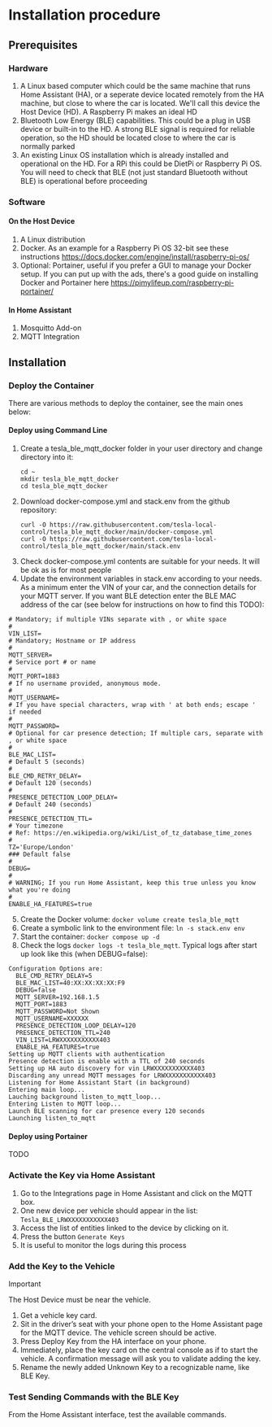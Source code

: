 # Installation procedure

## Prerequisites

### Hardware
1. A Linux based computer which could be the same machine that runs Home Assistant (HA), or a seperate device located remotely from the HA machine, but close to where the car is located. We'll call this device the Host Device (HD). A Raspberry Pi makes an ideal HD
2. Bluetooth Low Energy (BLE) capabilities. This could be a plug in USB device or built-in to the HD. A strong BLE signal is required for reliable operation, so the HD should be located close to where the car is normally parked
3. An existing Linux OS installation which is already installed and operational on the HD. For a RPi this could be DietPi or Raspberry Pi OS. You will need to check that BLE (not just standard Bluetooth without BLE) is operational before proceeding

### Software
#### On the Host Device
1. A Linux distribution
2. Docker. As an example for a Raspberry Pi OS 32-bit see these instructions https://docs.docker.com/engine/install/raspberry-pi-os/
3. Optional: Portainer, useful if you prefer a GUI to manage your Docker setup. If you can put up with the ads, there's a good guide on installing Docker and Portainer here https://pimylifeup.com/raspberry-pi-portainer/

#### In Home Assistant
1. Mosquitto Add-on
2. MQTT Integration

## Installation

### Deploy the Container
There are various methods to deploy the container, see the main ones below:
#### Deploy using Command Line ####
1. Create a tesla_ble_mqtt_docker folder in your user directory and change directory into it:
   ```shell
   cd ~ 
   mkdir tesla_ble_mqtt_docker 
   cd tesla_ble_mqtt_docker
   ```
2. Download docker-compose.yml and stack.env from the github repository:
   ```shell
   curl -O https://raw.githubusercontent.com/tesla-local-control/tesla_ble_mqtt_docker/main/docker-compose.yml
   curl -O https://raw.githubusercontent.com/tesla-local-control/tesla_ble_mqtt_docker/main/stack.env
   ```
3. Check docker-compose.yml contents are suitable for your needs. It will be ok as is for most people
4. Update the environment variables in stack.env according to your needs. As a minimum enter the VIN of your car, and the connection details for your MQTT server. If you want BLE detection enter the BLE MAC address of the car (see below for instructions on how to find this TODO):
```shell
# Mandatory; if multiple VINs separate with , or white space
#
VIN_LIST=
# Mandatory; Hostname or IP address
#
MQTT_SERVER=
# Service port # or name
#
MQTT_PORT=1883
# If no username provided, anonymous mode.
#
MQTT_USERNAME=
# If you have special characters, wrap with ' at both ends; escape ' if needed
#
MQTT_PASSWORD=
# Optional for car presence detection; If multiple cars, separate with , or white space
#
BLE_MAC_LIST=
# Default 5 (seconds)
#
BLE_CMD_RETRY_DELAY=
# Default 120 (seconds)
#
PRESENCE_DETECTION_LOOP_DELAY=
# Default 240 (seconds)
#
PRESENCE_DETECTION_TTL=
# Your timezone
# Ref: https://en.wikipedia.org/wiki/List_of_tz_database_time_zones
#
TZ='Europe/London'
### Default false
#
DEBUG=
#
# WARNING; If you run Home Assistant, keep this true unless you know what you're doing
#
ENABLE_HA_FEATURES=true
```
5. Create the Docker volume: `docker volume create tesla_ble_mqtt`
6. Create a symbolic link to the environment file: `ln -s stack.env env`
7. Start the container: `docker compose up -d`
8. Check the logs `docker logs -t tesla_ble_mqtt`. Typical logs after start up look like this (when DEBUG=false):
```
Configuration Options are:
  BLE_CMD_RETRY_DELAY=5
  BLE_MAC_LIST=40:XX:XX:XX:XX:F9
  DEBUG=false
  MQTT_SERVER=192.168.1.5
  MQTT_PORT=1883
  MQTT_PASSWORD=Not Shown
  MQTT_USERNAME=XXXXXX
  PRESENCE_DETECTION_LOOP_DELAY=120
  PRESENCE_DETECTION_TTL=240
  VIN_LIST=LRWXXXXXXXXXXX403
  ENABLE_HA_FEATURES=true
Setting up MQTT clients with authentication
Presence detection is enable with a TTL of 240 seconds
Setting up HA auto discovery for vin LRWXXXXXXXXXXX403
Discarding any unread MQTT messages for LRWXXXXXXXXXXX403
Listening for Home Assistant Start (in background)
Entering main loop...
Lauching background listen_to_mqtt_loop...
Entering Listen to MQTT loop...
Launch BLE scanning for car presence every 120 seconds
Launching listen_to_mqtt
```
#### Deploy using Portainer ####
TODO
### Activate the Key via Home Assistant
1. Go to the Integrations page in Home Assistant and click on the MQTT box.
2. One new device per vehicle should appear in the list: `Tesla_BLE_LRWXXXXXXXXXXX403`
3. Access the list of entities linked to the device by clicking on it.
4. Press the button `Generate Keys`
5. It is useful to monitor the logs during this process

### Add the Key to the Vehicle

> [!Important]
> The Host Device must be near the vehicle.

1. Get a vehicle key card.
2. Sit in the driver’s seat with your phone open to the Home Assistant page for the MQTT device. The vehicle screen should be active.
3. Press Deploy Key from the HA interface on your phone.
4. Immediately, place the key card on the central console as if to start the vehicle. A confirmation message will ask you to validate adding the key.
5. Rename the newly added Unknown Key to a recognizable name, like BLE Key.

### Test Sending Commands with the BLE Key
From the Home Assistant interface, test the available commands.
